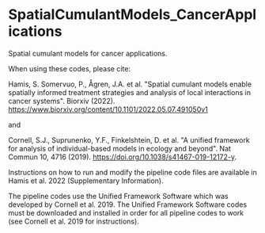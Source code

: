 # SpatialCumulantModels_CancerApplications
Spatial cumulant models for cancer applications. 

When using these codes, please cite: 

Hamis, S. Somervuo, P., Ågren, J.A. et al. "Spatial cumulant models enable spatially informed treatment strategies and analysis of local interactions in cancer systems". Biorxiv (2022). https://www.biorxiv.org/content/10.1101/2022.05.07.491050v1

and

Cornell, S.J., Suprunenko, Y.F., Finkelshtein, D. et al. "A unified framework for analysis of individual-based models in ecology and beyond". Nat Commun 10, 4716 (2019). https://doi.org/10.1038/s41467-019-12172-y.

Instructions on how to run and modify the pipeline code files are available in Hamis et al. 2022 (Supplementary Information). 

The pipeline codes use the Unified Framework Software which was developed by Cornell et al. 2019. The Unified Framework Software codes must be downloaded and installed in order for all pipeline codes to work (see Cornell et al. 2019 for instructions).
